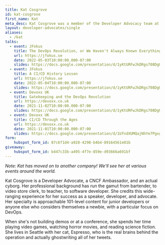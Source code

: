 ```yaml
---
title: Kat Cosgrove
id: kat-cosgrove
first_name: Kat
meta_desc: Kat Cosgrove was a member of the Developer Advocacy team at Pulumi.
layout: developer-advocates/single
aliases:
  - /kat
talks:
  - event: JFokus
    title: The DevOps Revolution, or We Haven't Always Known Everything
    url: https://jfokus.se
    date: 2022-05-03T10:00:00.000-07:00
    slides: https://docs.google.com/presentation/d/1yKtURFwJkDRgs708DgUSTY4nH22Q2jr7BmGxf-dI2WM/edit?usp=sharing
  - event: JFokus
    title: A CI/CD History Lesson
    url: https://jfokus.se
    date: 2022-05-04T10:00:00.000-07:00
    slides: https://docs.google.com/presentation/d/1yKtURFwJkDRgs708DgUSTY4nH22Q2jr7BmGxf-dI2WM/edit?usp=sharing
  - event: Devoxx UK
    title: Gatekeeping and the DevOps Revolution
    url: https://devoxx.co.uk
    date: 2021-11-02T10:00:00.000-07:00
    slides: https://docs.google.com/presentation/d/1yKtURFwJkDRgs708DgUSTY4nH22Q2jr7BmGxf-dI2WM/edit?usp=sharing
  - event: Devoxx UK
    title: CI/CD Through the Ages
    url: https://devoxx.co.uk
    date: 2021-11-01T10:00:00.000-07:00
    slides: https://docs.google.com/presentation/d/1UfndXUMQajNhYe7PgxgTjrM8fYc7fwwTlB9MH6dRjhE/edit?usp=sharing
form:
    hubspot_form_id: 87c6f1d4-a928-4298-b4b4-89164561e01b
giveaway:
    hubspot_form_id: b447c33b-a495-4f7e-859e-d93666a691bf
---
```


_Note: Kat has moved on to another company! We'll see her at various events around the world._

Kat Cosgrove is a Developer Advocate, a CNCF Ambassador, and an actual cyborg. Her professional background has run the gamut from bartender, to video store clerk, to teacher, to software developer. She credits this wide-ranging experience for her success as a speaker, developer, and advocate. Her specialty is approachable 101-level content for junior developers or anyone else who considers themselves a newbie, with a particular focus on DevOps.

When she's not building demos or at a conference, she spends her time playing video games, watching horror movies, and reading science fiction. She lives in Seattle with her cat, Espresso, who is the real brains behind the operation and actually ghostwriting all of her tweets.
